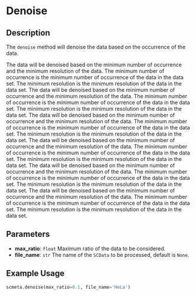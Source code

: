 # Denoise

## Description

The `denoise` method will denoise the data based on the occurrence of the data. 

The data will be denoised based on the minimum number of occurrence and the minimum resolution of the data. The minimum number of occurrence is the minimum number of occurrence of the data in the data set. The minimum resolution is the minimum resolution of the data in the data set. The data will be denoised based on the minimum number of occurrence and the minimum resolution of the data. The minimum number of occurrence is the minimum number of occurrence of the data in the data set. The minimum resolution is the minimum resolution of the data in the data set. The data will be denoised based on the minimum number of occurrence and the minimum resolution of the data. The minimum number of occurrence is the minimum number of occurrence of the data in the data set. The minimum resolution is the minimum resolution of the data in the data set. The data will be denoised based on the minimum number of occurrence and the minimum resolution of the data. The minimum number of occurrence is the minimum number of occurrence of the data in the data set. The minimum resolution is the minimum resolution of the data in the data set. The data will be denoised based on the minimum number of occurrence and the minimum resolution of the data. The minimum number of occurrence is the minimum number of occurrence of the data in the data set. The minimum resolution is the minimum resolution of the data in the data set. The data will be denoised based on the minimum number of occurrence and the minimum resolution of the data. The minimum number of occurrence is the minimum number of occurrence of the data in the data set. The minimum resolution is the minimum resolution of the data in the data set.


## Parameters


- **max_ratio**: `float` Maximum ratio of the data to be considered.
- **file_name**: `str` The name of the `SCData` to be processed, default is `None`.

## Example Usage

```python
scmeta.denoise(max_ratio=0.1, file_name='HeLa')
```